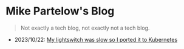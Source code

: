 # Mike Partelow's Blog

> Not exactly a tech blog, not exactly not a tech blog.

- 2023/10/22: [My lightswitch was slow so I ported it to Kubernetes](posts/2023-10-22-k8s-lightswitch.md)
